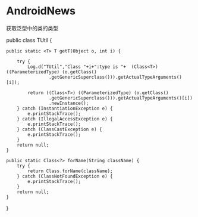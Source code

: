 # AndroidNews
获取泛型中的类的类型


public class TUtil {

    public static <T> T getT(Object o, int i) {
    
        try {
            Log.d("TUtil","Class "+i+":type is "+  (Class<T>) ((ParameterizedType) (o.getClass()
                    .getGenericSuperclass())).getActualTypeArguments()[i]);

            return ((Class<T>) ((ParameterizedType) (o.getClass()
                    .getGenericSuperclass())).getActualTypeArguments()[i])
                    .newInstance();
        } catch (InstantiationException e) {
            e.printStackTrace();
        } catch (IllegalAccessException e) {
            e.printStackTrace();
        } catch (ClassCastException e) {
            e.printStackTrace();
        }
        return null;
    }

    public static Class<?> forName(String className) {
        try {
            return Class.forName(className);
        } catch (ClassNotFoundException e) {
            e.printStackTrace();
        }
        return null;
    }
}

